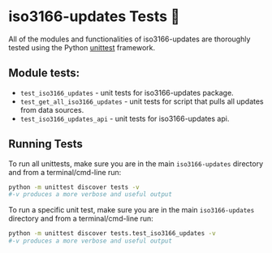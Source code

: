 # iso3166-updates Tests 🧪 <a name="TOP"></a>

All of the modules and functionalities of iso3166-updates are thoroughly tested using the Python [unittest][unittest] framework.
## Module tests:

* `test_iso3166_updates` - unit tests for iso3166-updates package.
* `test_get_all_iso3166_updates` - unit tests for script that pulls all updates from data sources.
* `test_iso3166_updates_api` - unit tests for iso3166-updates api.

## Running Tests

To run all unittests, make sure you are in the main `iso3166-updates` directory and from a terminal/cmd-line run:
```bash
python -m unittest discover tests -v
#-v produces a more verbose and useful output
```

To run a specific unit test, make sure you are in the main `iso3166-updates` directory and from a terminal/cmd-line run:
```bash
python -m unittest discover tests.test_iso3166_updates -v
#-v produces a more verbose and useful output
```

[unittest]: https://docs.python.org/3/library/unittest.html